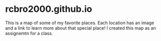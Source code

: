 # rcbro2000.github.io
This is a map of some of my favorite places. Each location has an image and a link to learn more about that special place! 
I created this map as an assignemtn for a class. 
